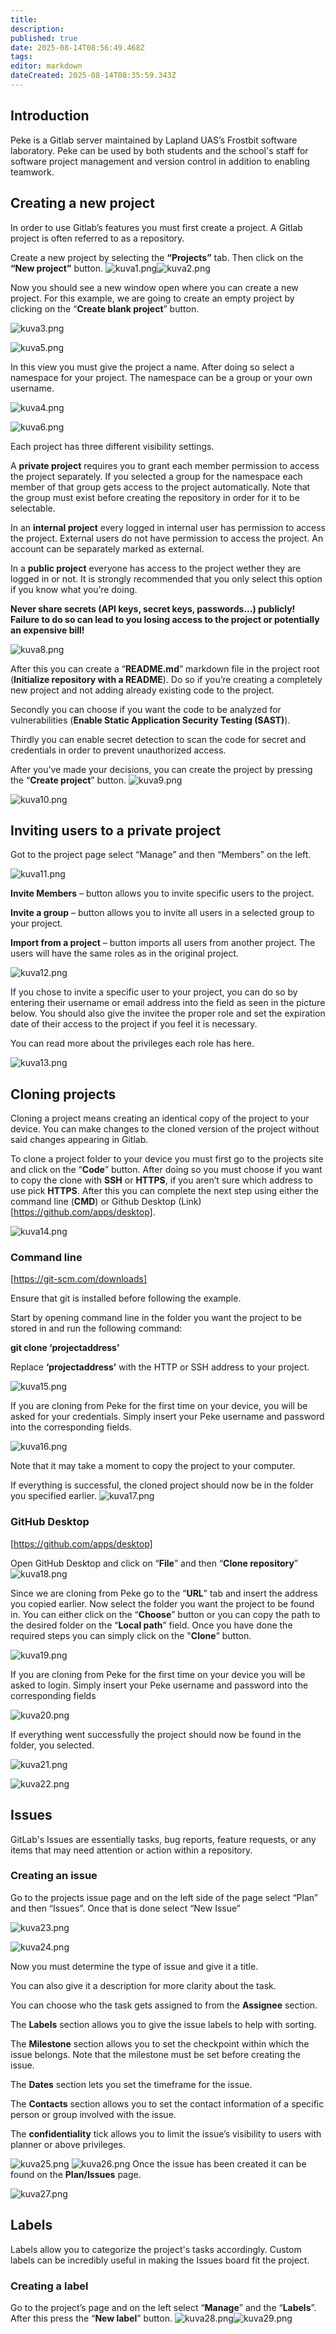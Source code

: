 ```yaml
---
title: 
description: 
published: true
date: 2025-08-14T08:56:49.468Z
tags: 
editor: markdown
dateCreated: 2025-08-14T08:35:59.343Z
---
```


## Introduction 

Peke is a Gitlab server maintained by Lapland UAS’s Frostbit software laboratory. Peke can be used by both students and the school's staff for software project management and version control in addition to enabling teamwork. 

 

## Creating a new project 

In order to use Gitlab’s features you must first create a project. A Gitlab project is often referred to as a repository. 

Create a new project by selecting the **“Projects”** tab. Then click on the **“New project”** button. 
![kuva1.png](/pekeohjesivukuvat/kuva1.png)![kuva2.png](/pekeohjesivukuvat/kuva2.png)

Now you should see a new window open where you can create a new project. For this example, we are going to create an empty project by clicking on the “**Create blank project**” button.

![kuva3.png](/pekeohjesivukuvat/kuva3.png)

![kuva5.png](/pekeohjesivukuvat/kuva5.png)



In this view you must give the project a name. After doing so select a namespace for your project. The namespace can be a group or your own username. 

![kuva4.png](/pekeohjesivukuvat/kuva4.png)

![kuva6.png](/pekeohjesivukuvat/kuva6.png)

Each project has three different visibility settings. 

A **private project** requires you to grant each member permission to access the project separately. If you selected a group for the namespace each member of that group gets access to the project automatically. Note that the group must exist before creating the repository in order for it to be selectable. 

In an **internal project** every logged in internal user has permission to access the project. External users do not have permission to access the project. An account can be separately marked as external. 

In a **public project** everyone has access to the project wether they are logged in or not. It is strongly recommended that you only select this option if you know what you’re doing. 

**Never share secrets (API keys, secret keys, passwords...) publicly! Failure to do so can lead to you losing access to the project or potentially an expensive bill!**

![kuva8.png](/pekeohjesivukuvat/kuva8.png)

After this you can create a “**README.md**” markdown file in the project root (**Initialize repository with a README**). Do so if you’re creating a completely new project and not adding already existing code to the project. 

Secondly you can choose if you want the code to be analyzed for vulnerabilities (**Enable Static Application Security Testing (SAST)**). 

Thirdly you can enable secret detection to scan the code for secret and credentials in order to prevent unauthorized access. 

After you’ve made your decisions, you can create the project by pressing the “**Create project**” button. 
![kuva9.png](/pekeohjesivukuvat/kuva9.png)

![kuva10.png](/pekeohjesivukuvat/kuva10.png)

## Inviting users to a private project 

Got to the project page select “Manage” and then “Members” on the left.

![kuva11.png](/pekeohjesivukuvat/kuva11.png)

**Invite Members** – button allows you to invite specific users to the project. 

**Invite a group** – button allows you to invite all users in a selected group to your project. 

**Import from a project** – button imports all users from another project. The users will have the same roles as in the original project.   

![kuva12.png](/pekeohjesivukuvat/kuva12.png)

If you chose to invite a specific user to your project, you can do so by entering their username or email address into the field as seen in the picture below. You should also give the invitee the proper role and set the expiration date of their access to the project if you feel it is necessary. 

You can read more about the privileges each role has here. 

![kuva13.png](/pekeohjesivukuvat/kuva13.png)

## Cloning projects 

Cloning a project means creating an identical copy of the project to your device. You can make changes to the cloned version of the project without said changes appearing in Gitlab. 

 

To clone a project folder to your device you must first go to the projects site and click on the “**Code**” button. After doing so you must choose if you want to copy the clone with **SSH** or **HTTPS**, if you aren’t sure which address to use pick **HTTPS**. After this you can complete the next step using either the command line (**CMD**) or Github Desktop (Link)[https://github.com/apps/desktop].

![kuva14.png](/pekeohjesivukuvat/kuva14.png)

### Command line 

[https://git-scm.com/downloads]

Ensure that git is installed before following the example. 

Start by opening command line in the folder you want the project to be stored in and run the following command: 

**git clone ‘projectaddress’** 

Replace **‘projectaddress’** with the HTTP or SSH address to your project.

![kuva15.png](/pekeohjesivukuvat/kuva15.png)

If you are cloning from Peke for the first time on your device, you will be asked for your credentials. Simply insert your Peke username and password into the corresponding fields.

![kuva16.png](/pekeohjesivukuvat/kuva16.png)

Note that it may take a moment to copy the project to your computer. 

If everything is successful, the cloned project should now be in the folder 	you specified earlier. 
![kuva17.png](/pekeohjesivukuvat/kuva17.png)

### GitHub Desktop 

[https://github.com/apps/desktop] 

Open GitHub Desktop and click on “**File**” and then “**Clone repository**”
![kuva18.png](/pekeohjesivukuvat/kuva18.png)

Since we are cloning from Peke go to the “**URL**” tab and insert the address you copied earlier. Now select the folder you want the project to be found in. You can either click on the “**Choose**” button or you can copy the path to the desired folder on the “**Local path**” field. Once you have done the required steps you can simply click on the "**Clone**” button.

![kuva19.png](/pekeohjesivukuvat/kuva19.png)

If you are cloning from Peke for the first time on your device you will be asked to login. Simply insert your Peke username and password into the corresponding fields

![kuva20.png](/pekeohjesivukuvat/kuva20.png)

If everything went successfully the project should now be found in the folder, you selected.

![kuva21.png](/pekeohjesivukuvat/kuva21.png)

![kuva22.png](/pekeohjesivukuvat/kuva22.png)

## Issues 

GitLab's Issues are essentially tasks, bug reports, feature requests, or any items that may need attention or action within a repository. 

### Creating an issue 

Go to the projects issue page and on the left side of the page select “Plan” and then “Issues”. Once that is done select “New Issue”

![kuva23.png](/pekeohjesivukuvat/kuva23.png)

![kuva24.png](/pekeohjesivukuvat/kuva24.png)

Now you must determine the type of issue and give it a title. 

You can also give it a description for more clarity about the task. 

You can choose who the task gets assigned to from the **Assignee** section. 

The **Labels** section allows you to give the issue labels to help with sorting. 

The **Milestone** section allows you to set the checkpoint within which the issue belongs. Note that the milestone must be set before creating the issue. 

The **Dates** section lets you set the timeframe for the issue. 

The **Contacts** section allows you to set the contact information of a specific person or group involved with the issue. 

The **confidentiality** tick allows you to limit the issue’s visibility to users with planner or above privileges.

![kuva25.png](/pekeohjesivukuvat/kuva25.png)
![kuva26.png](/pekeohjesivukuvat/kuva26.png)
Once the issue has been created it can be found on the **Plan/Issues** page.

![kuva27.png](/pekeohjesivukuvat/kuva27.png)

## Labels 

Labels allow you to categorize the project's tasks accordingly. Custom labels can be incredibly useful in making the Issues board fit the project. 

### Creating a label 

Go to the project’s page and on the left select “**Manage**” and the “**Labels**”. After this press the “**New label**” button. 
![kuva28.png](/pekeohjesivukuvat/kuva28.png)![kuva29.png](/pekeohjesivukuvat/kuva29.png)